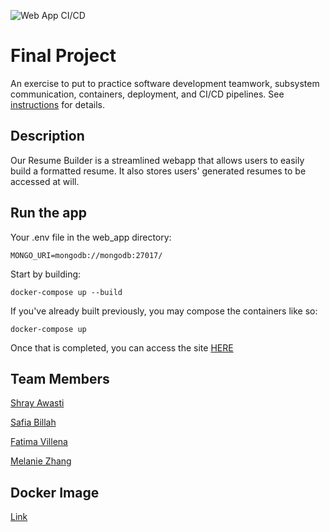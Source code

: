 ![Web App CI/CD](https://github.com/software-students-fall2024/5-final-five/actions/workflows/web-app.yml/badge.svg)

# Final Project

An exercise to put to practice software development teamwork, subsystem communication, containers, deployment, and CI/CD pipelines. See [instructions](./instructions.md) for details.

## Description

Our Resume Builder is a streamlined webapp that allows users to easily build a formatted resume. It also stores users' generated resumes to be accessed at will.

## Run the app

Your .env file in the web_app directory:

```
MONGO_URI=mongodb://mongodb:27017/
```

Start by building:

```
docker-compose up --build
```

If you've already built previously, you may compose the containers like so:

```
docker-compose up
```

Once that is completed, you can access the site [HERE](http://127.0.0.1:5002)

## Team Members

[Shray Awasti](https://github.com/shrayawasti)

[Safia Billah](https://github.com/safiabillah)

[Fatima Villena](https://github.com/favils)

[Melanie Zhang](https://github.com/melanie-y-zhang)

## Docker Image
[Link](https://hub.docker.com/r/fav2019/web-app)

